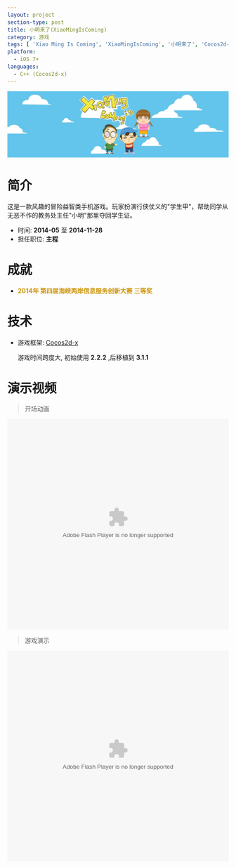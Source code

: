 ```yaml
---
layout: project
section-type: post
title: 小明来了(XiaoMingIsComing)
category: 游戏
tags: [ 'Xiao Ming Is Coming', 'XiaoMingIsComing', '小明来了', 'Cocos2d-x', '手游' ]
platform:
  - iOS 7+
languages:
  - C++ (Cocos2d-x)
---
```


![/img/post/WorksSample-XiaoMingIsComing.jpg](/img/post/WorksSample-XiaoMingIsComing.jpg)

# 简介

这是一款风趣的冒险益智类手机游戏。玩家扮演行侠仗义的"学生甲"，帮助同学从无恶不作的教务处主任"小明"那里夺回学生证。

- 时间: **2014-05** 至 **2014-11-28**
- 担任职位: **主程**

# 成就

- **<span style="color: #CD950C">2014年 第四届海峡两岸信息服务创新大赛 三等奖</span>**

# 技术

- 游戏框架: [Cocos2d-x](http://cn.cocos2d-x.org/)

	游戏时间跨度大, 初始使用 **2.2.2** ,后移植到 **3.1.1**

<!-- more -->

# 演示视频

> 开场动画

<embed src="http://player.youku.com/player.php/sid/XOTM4MTc0MTMy/v.swf" allowFullScreen="true" quality="high" width="100%" height="480" align="middle" allowScriptAccess="always" type="application/x-shockwave-flash"></embed>

> 游戏演示

<embed src="http://player.youku.com/player.php/sid/XOTM5MTMxNzc2/v.swf" allowFullScreen="true" quality="high" width="100%" height="480" align="middle" allowScriptAccess="always" type="application/x-shockwave-flash"></embed>
